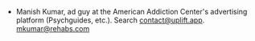
* Manish Kumar, ad guy at the American Addiction Center's advertising platform (Psychguides, etc.). Search contact@uplift.app. mkumar@rehabs.com